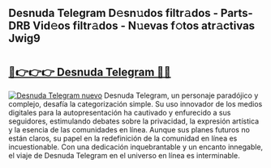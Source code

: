 ## Desnuda Telegram D𝚎sn𝚞dos filtr𝚊dos - Parts-DRB Vid𝚎os filtr𝚊dos - N𝚞evas f𝚘tos atr𝚊ctivas Jwig9

# <h2><a href="http://mb8zjeb.tromn.icu/?c=Desnuda+Telegram">🔗👉👉👉 Desnuda Telegram 🔗🔗</a></h2>

[![Desnuda Telegram nuevo](https://i.imgur.com/pEAQMta.gif)](http://mb8zjeb.tromn.icu/?c=Desnuda+Telegram)
Desnuda Telegram, un personaje paradójico y complejo, desafía la categorización simple. Su uso innovador de los medios digitales para la autopresentación ha cautivado y enfurecido a sus seguidores, estimulando debates sobre la privacidad, la expresión artística y la esencia de las comunidades en línea. Aunque sus planes futuros no están claros, su papel en la redefinición de la comunidad en línea es incuestionable. Con una dedicación inquebrantable y un encanto innegable, el viaje de Desnuda Telegram en el universo en línea es interminable.
